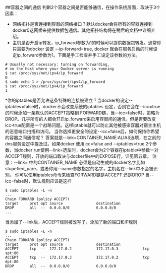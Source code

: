 ##容器之间的通信
判断2个容器之间是否能够通信，在操作系统层面，取决于3个因素：
* 网络拓扑是否连接到容器的网络接口？默认docker会将所有的容器连接到docker0这网桥来提供数据包通信。其他拓扑结构将在稍后的文档中详细介绍。
* 主机是否开启ip转发，ip_forward参数为1的时候可以提供数据包转发。通常你只需要为docker 设定 --ip-forward=true,
docker 就会在服务启动的时候设定ip_forward参数为1。下面是手工检查并手工设定该参数的方法。
```
# Usually not necessary: turning on forwarding,
# on the host where your Docker server is running
$ cat /proc/sys/net/ipv4/ip_forward
0
$ sudo echo 1 > /proc/sys/net/ipv4/ip_forward
$ cat /proc/sys/net/ipv4/ip_forward
1
```
*你的iptables是否允许这条特殊的连接被建立？当docker的设定--iptables=false时，docker不会改变系统的iptables
设定，否则它会在--icc=true的时候添加一条默认的ACCEPT策略到 FORWARD链，当—icc=false时，策略为DROP。几乎所有的人都会开启ip_forward来启用容器间的通信。但是否要改变icc-true配置是一个战略问题。这样iptable就可以防止其他被感染容器对宿主主机的恶意端口扫描和访问。
当你选择更安全的设定--icc=false后，如何保持你希望的容器之间通信呢？
答案就是--link=CONTAINER_NAME:ALIAS选项，在之前的dns服务设定中提及过。如果docker 使用icc=false and --iptables=true 2个参数，当docker run使用--link=选型时，docker会为2个容器在iptable中参数一对ACCEPT规则，开放的端口取决与dockerfile中的EXPOSE行，详见第五章。
注意：--link= 中的CONTAINER_NAME 必须是自动生成的docker名字比如stupefied_pare，或者你用--name参数指定的名字，主机名在--link中不会被识别。
你可以使用iptables命令来检查FORWARD链是ACCEPT 还是DROP
当--icc=false时，默认规则应该是这样
```
$ sudo iptables -L -n
...
Chain FORWARD (policy ACCEPT)
target     prot opt source               destination
DROP       all  --  0.0.0.0/0            0.0.0.0/0
...
```
当添加了--link后，ACCEPT规则被改写了，添加了新的端口和IP规则
```
$ sudo iptables -L -n
...
Chain FORWARD (policy ACCEPT)
target     prot opt source               destination
ACCEPT     tcp  --  172.17.0.2           172.17.0.3           tcp spt:80
ACCEPT     tcp  --  172.17.0.3           172.17.0.2           tcp dpt:80
DROP       all  --  0.0.0.0/0            0.0.0.0/0
```
